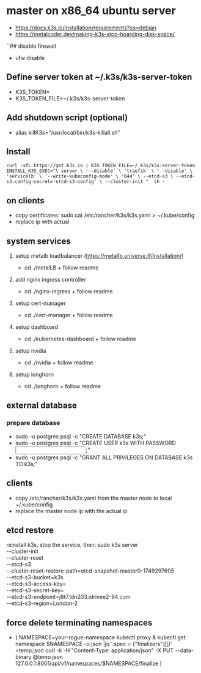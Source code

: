# master on x86_64 ubuntu server
* https://docs.k3s.io/installation/requirements?os=debian 
* https://metalcoder.dev/making-k3s-stop-hoarding-disk-space/

``## disable firewall
* ufw disable

## Define server token at ~/.k3s/k3s-server-token
* K3S_TOKEN=<find-in-keystore>
* K3S_TOKEN_FILE=~/.k3s/k3s-server-token

## Add shutdown script (optional)
* alias killK3s="/usr/local/bin/k3s-killall.sh"


## Install 
`curl -sfL https://get.k3s.io | K3S_TOKEN_FILE=~/.k3s/k3s-server-token INSTALL_K3S_EXEC="\
server \
'--disable' \
'traefik' \
'--disable' \
'servicelb' \
'--write-kubeconfig-mode' \
'644' \
--etcd-s3 \
--etcd-s3-config-secret='etcd-s3-config' \
--cluster-init
"  sh -
`

## on clients 
* copy certificates: sudo cat /etc/rancher/k3s/k3s.yaml > ~/.kube/config
* replace ip with actual

## system services

1. setup metalb loadbalancer (https://metallb.universe.tf/installation/)
   * cd ./metalLB + follow readme 

2. add nginx ingress controller
    * cd ./nginx-ingress + follow readme
 
3. setup cert-manager
   * cd ./cert-manager + follow readme

4. setup dashboard
   * cd ./kubernetes-dashboard + follow readme
 
5. setup nvidia
   * cd ./nvidia + follow readme
 
6. setup longhorn
   * cd ./longhorn + follow readme

## external database
### prepare database
* sudo -u postgres psql -c "CREATE DATABASE k3s;"
* sudo -u postgres psql -c "CREATE USER k3s WITH PASSWORD <input from keystore>;"
* sudo -u postgres psql -c "GRANT ALL PRIVILEGES ON DATABASE k3s TO k3s;"

## clients
* copy /etc/rancher/k3s/k3s.yaml from the master node to local ~/.kube/config
* replace the master node ip with the actual ip


## etcd restore
 reinstall k3s, stop the service, then:
 sudo k3s server \
  --cluster-init \
  --cluster-reset \
  --etcd-s3 \
  --cluster-reset-restore-path=etcd-snapshot-master0-1749297605 \
  --etcd-s3-bucket=k3s \
  --etcd-s3-access-key=  \
  --etcd-s3-secret-key=  \
  --etcd-s3-endpoint=j8t7.ldn203.idrivee2-94.com \
  --etcd-s3-region=London-2

## force delete terminating namespaces


* (
NAMESPACE=your-rogue-namespace
kubectl proxy &
kubectl get namespace $NAMESPACE -o json |jq '.spec = {"finalizers":[]}' >temp.json
curl -k -H "Content-Type: application/json" -X PUT --data-binary @temp.json 127.0.0.1:8001/api/v1/namespaces/$NAMESPACE/finalize
)
